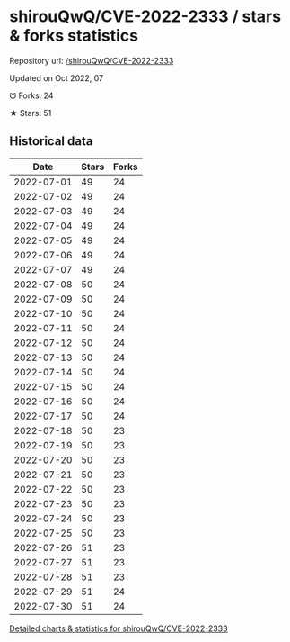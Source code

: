 # shirouQwQ/CVE-2022-2333 / stars & forks statistics

Repository url: [/shirouQwQ/CVE-2022-2333](https://github.com/shirouQwQ/CVE-2022-2333)

Updated on Oct 2022, 07

☋ Forks: 24

★ Stars: 51

## Historical data
| Date | Stars | Forks |
|------|-------|-------|
| 2022-07-01 | 49 | 24 | 
| 2022-07-02 | 49 | 24 | 
| 2022-07-03 | 49 | 24 | 
| 2022-07-04 | 49 | 24 | 
| 2022-07-05 | 49 | 24 | 
| 2022-07-06 | 49 | 24 | 
| 2022-07-07 | 49 | 24 | 
| 2022-07-08 | 50 | 24 | 
| 2022-07-09 | 50 | 24 | 
| 2022-07-10 | 50 | 24 | 
| 2022-07-11 | 50 | 24 | 
| 2022-07-12 | 50 | 24 | 
| 2022-07-13 | 50 | 24 | 
| 2022-07-14 | 50 | 24 | 
| 2022-07-15 | 50 | 24 | 
| 2022-07-16 | 50 | 24 | 
| 2022-07-17 | 50 | 24 | 
| 2022-07-18 | 50 | 23 | 
| 2022-07-19 | 50 | 23 | 
| 2022-07-20 | 50 | 23 | 
| 2022-07-21 | 50 | 23 | 
| 2022-07-22 | 50 | 23 | 
| 2022-07-23 | 50 | 23 | 
| 2022-07-24 | 50 | 23 | 
| 2022-07-25 | 50 | 23 | 
| 2022-07-26 | 51 | 23 | 
| 2022-07-27 | 51 | 23 | 
| 2022-07-28 | 51 | 23 | 
| 2022-07-29 | 51 | 24 | 
| 2022-07-30 | 51 | 24 | 


[Detailed charts & statistics for shirouQwQ/CVE-2022-2333](https://reviewgithub.com/rep/shirouQwQ/CVE-2022-2333)
